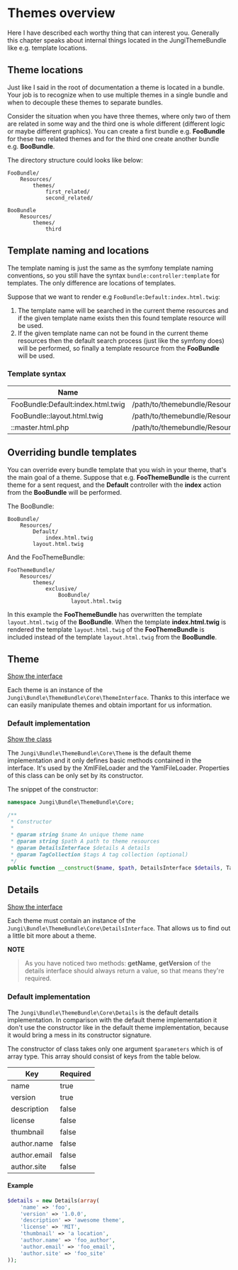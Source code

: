 Themes overview
===============

Here I have described each worthy thing that can interest you. Generally this chapter speaks about internal things located
in the JungiThemeBundle like e.g. template locations.

Theme locations
---------------

Just like I said in the root of documentation a theme is located in a bundle. Your job is to recognize when to use
multiple themes in a single bundle and when to decouple these themes to separate bundles.

Consider the situation when you have three themes, where only two of them are related in some way and the third one is
whole different (different logic or maybe different graphics). You can create a first bundle e.g. **FooBundle** for these
two related themes and for the third one create another bundle e.g. **BooBundle**.

The directory structure could looks like below:

```
FooBundle/
    Resources/
        themes/
            first_related/
            second_related/

BooBundle
    Resources/
        themes/
            third
```

Template naming and locations
-----------------------------

The template naming is just the same as the symfony template naming conventions, so you still have the syntax `bundle:controller:template`
for templates. The only difference are locations of templates.

Suppose that we want to render e.g `FooBundle:Default:index.html.twig`:

1. The template name will be searched in the current theme resources and if the given template name exists then this found
template resource will be used.
2. If the given template name can not be found in the current theme resources then the default search process (just like
the symfony does) will be performed, so finally a template resource from the **FooBundle** will be used.

### Template syntax

Name | Path
---- | ----
FooBundle:Default:index.html.twig | /path/to/themebundle/Resources/themes/foo/FooBundle/Default/index.html.twig
FooBundle::layout.html.twig | /path/to/themebundle/Resources/themes/foo/FooBundle/layout.html.twig
::master.html.php | /path/to/themebundle/Resources/themes/foo/master.html.php

Overriding bundle templates
---------------------------

You can override every bundle template that you wish in your theme, that's the main goal of a theme. Suppose that e.g.
**FooThemeBundle** is the current theme for a sent request, and the **Default** controller with the **index** action
from the **BooBundle** will be performed.

The BooBundle:

```
BooBundle/
    Resources/
        Default/
            index.html.twig
        layout.html.twig
```

And the FooThemeBundle:

```
FooThemeBundle/
    Resources/
        themes/
            exclusive/
                BooBundle/
                    layout.html.twig
```

In this example the **FooThemeBundle** has overwritten the template `layout.html.twig` of the **BooBundle**. When the
template **index.html.twig** is rendered the template `layout.html.twig` of the **FooThemeBundle** is included instead
of the template `layout.html.twig` from the **BooBundle**.

Theme
-----

[Show the interface](https://github.com/piku235/JungiThemeBundle/blob/master/Core/ThemeInterface.php)

Each theme is an instance of the `Jungi\Bundle\ThemeBundle\Core\ThemeInterface`. Thanks to this interface we can easily
manipulate themes and obtain important for us information.

### Default implementation

[Show the class](https://github.com/piku235/JungiThemeBundle/blob/master/Core/Theme.php)

The `Jungi\Bundle\ThemeBundle\Core\Theme` is the default theme implementation and it only defines basic methods contained
in the interface. It's used by the XmlFileLoader and the YamlFileLoader. Properties of this class can be only set by its
constructor.

The snippet of the constructor:

```php
namespace Jungi\Bundle\ThemeBundle\Core;

/**
 * Constructor
 *
 * @param string $name An unique theme name
 * @param string $path A path to theme resources
 * @param DetailsInterface $details A details
 * @param TagCollection $tags A tag collection (optional)
 */
public function __construct($name, $path, DetailsInterface $details, TagCollection $tags = null);
```

Details
-------

[Show the interface](https://github.com/piku235/JungiThemeBundle/blob/master/Core/DetailsInterface.php)

Each theme must contain an instance of the `Jungi\Bundle\ThemeBundle\Core\DetailsInterface`. That allows us to find out
a little bit more about a theme.

**NOTE**

> As you have noticed two methods: **getName**, **getVersion** of the details interface should always return a value, so
> that means they're required.

### Default implementation

The `Jungi\Bundle\ThemeBundle\Core\Details` is the default details implementation. In comparison with the default theme
implementation it don't use the constructor like in the default theme implementation, because it would bring a mess in its
constructor signature.

The constructor of class takes only one argument `$parameters` which is of array type. This array should consist of keys
from the table below.

Key | Required
--- | --------
name | true
version | true
description | false
license | false
thumbnail | false
author.name | false
author.email | false
author.site | false

#### Example

```php
$details = new Details(array(
    'name' => 'foo',
    'version' => '1.0.0',
    'description' => 'awesome theme',
    'license' => 'MIT',
    'thumbnail' => 'a location',
    'author.name' => 'foo_author',
    'author.email' => 'foo_email',
    'author.site' => 'foo_site'
));
```
